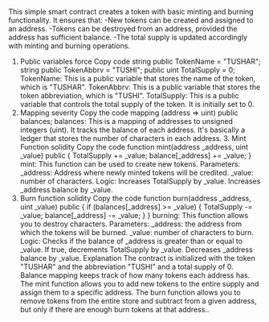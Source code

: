 This simple smart contract creates a token with basic minting and burning functionality. It ensures that:
-New tokens can be created and assigned to an address.
-Tokens can be destroyed from an address, provided the address has sufficient balance.
-The total supply is updated accordingly with minting and burning operations.
1. Public variables
force
Copy code
string public TokenName = "TUSHAR";
string public TokenAbbrv = "TUSHI";
public uint TotalSupply = 0;
TokenName: This is a public variable that stores the name of the token, which is "TUSHAR".
TokenAbbrv: This is a public variable that stores the token abbreviation, which is "TUSHI".
TotalSupply: This is a public variable that controls the total supply of the token. It is initially set to 0.
2. Mapping
severity
Copy the code
mapping (address => ​​uint) public balances;
balances: This is a mapping of addresses to unsigned integers (uint). It tracks the balance of each address. It's basically a ledger that stores the number of characters in each address. 3. Mint Function
solidity
Copy the code
function mint(address _address, uint _value) public {
TotalSupply += _value;
balance[_address] += _value;
}
mint: This function can be used to create new tokens.
Parameters:
_address: Address where newly minted tokens will be credited.
_value: number of characters.
Logic:
Increases TotalSupply by _value.
Increases _address balance by _value.
4. Burn function
solidity
Copy the code
function burn(address _address, uint _value) public {
if (balances[_address] >= _value) {
TotalSupply -= _value;
balance[_address] -= _value;
}
}
burning: This function allows you to destroy characters.
Parameters:
_address: the address from which the tokens will be burned.
_value: number of characters to burn.
Logic:
Checks if the balance of _address is greater than or equal to _value.
If true, decrements TotalSupply by _value.
Decreases _address balance by _value.
Explanation
The contract is initialized with the token "TUSHAR" and the abbreviation "TUSHI" and a total supply of 0.
Balance mapping keeps track of how many tokens each address has.
The mint function allows you to add new tokens to the entire supply and assign them to a specific address.
The burn function allows you to remove tokens from the entire store and subtract from a given address, but only if there are enough burn tokens at that address..
